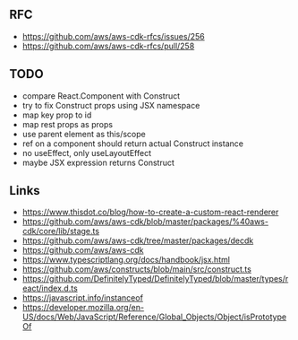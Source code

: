## RFC

- https://github.com/aws/aws-cdk-rfcs/issues/256
- https://github.com/aws/aws-cdk-rfcs/pull/258

## TODO

- compare React.Component with Construct
- try to fix Construct props using JSX namespace
- map key prop to id
- map rest props as props
- use parent element as this/scope
- ref on a component should return actual Construct instance
- no useEffect, only useLayoutEffect
- maybe JSX expression returns Construct


## Links

- https://www.thisdot.co/blog/how-to-create-a-custom-react-renderer
- https://github.com/aws/aws-cdk/blob/master/packages/%40aws-cdk/core/lib/stage.ts
- https://github.com/aws/aws-cdk/tree/master/packages/decdk
- https://github.com/aws/aws-cdk
- https://www.typescriptlang.org/docs/handbook/jsx.html
- https://github.com/aws/constructs/blob/main/src/construct.ts
- https://github.com/DefinitelyTyped/DefinitelyTyped/blob/master/types/react/index.d.ts
- https://javascript.info/instanceof
- https://developer.mozilla.org/en-US/docs/Web/JavaScript/Reference/Global_Objects/Object/isPrototypeOf
